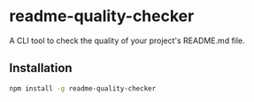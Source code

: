# readme-quality-checker

A CLI tool to check the quality of your project's README.md file.

## Installation

```bash
npm install -g readme-quality-checker
